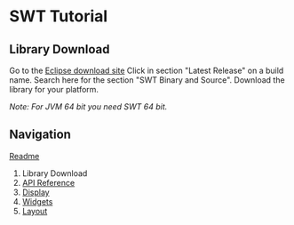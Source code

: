# SWT Tutorial

## Library Download
Go to the [Eclipse download site](http://download.eclipse.org/eclipse/downloads/)
Click in section "Latest Release" on a build name. Search here for the section
"SWT Binary and Source". Download the library for your platform.

_Note: For JVM 64 bit you need SWT 64 bit._

## Navigation
[Readme](https://github.com/vitalibaumtrok/swttutorial/blob/master/README.md)

1. Library Download
2. [API Reference](https://github.com/vitalibaumtrok/swttutorial/blob/master/tutorial/docref.md)
3. [Display](https://github.com/vitalibaumtrok/swttutorial/blob/master/tutorial/display.md)
4. [Widgets](https://github.com/vitalibaumtrok/swttutorial/blob/master/tutorial/widgets.md)
5. [Layout](https://github.com/vitalibaumtrok/swttutorial/blob/master/tutorial/layout.md)
